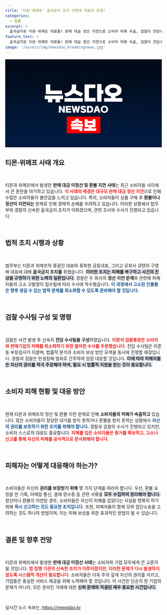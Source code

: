 ```yaml
---
title: ‘티몬·위메프’ 출국금지 조치 구영대 대표의 운명!
categories:
  - 법률
excerpt: >
  출국금지된 티몬·위메프 대표들! 판매 대금 정산 지연으로 소비자 피해 속출, 검찰이 전담수사팀을 구성해 신속한 법적 조치를 예고한다. 이번 사태의 전말은? 클릭해 확인하세요!
feature_text: >
  출국금지된 티몬·위메프 대표들! 판매 대금 정산 지연으로 소비자 피해 속출, 검찰이 전담수사팀을 구성해 신속한 법적 조치를 예고한다. 이번 사태의 전말은? 클릭해 확인하세요!
image: '/assets/img/newsdao_breakingnews.jpg'
---
```


<p><img src="/assets/img/newsdao_breakingnews.jpg" alt="ontimetimes 속보" /></p>

<h2 data-ke-size="size26">티몬·위메프 사태 개요</h2>

<p data-ke-size="size16">&nbsp;</p>

<p>티몬과 위메프에서 발생한 <b>판매 대금 미정산 및 환불 지연 사태</b>는 최근 소비자들 사이에서 큰 혼란을 야기하고 있습니다. <b><span style="color: #ee2323;">이 사태의 배경은 대규모 판매 대금 정산 지연</span></b>으로 인해 수많은 소비자들이 불안감을 느끼고 있습니다. 특히, 소비자들이 상품 구매 후 <b>환불이나 정산이 지연되는</b> 문제로 인해 경제적 손해를 우려하고 있습니다. 이러한 상황에서 법무부와 경찰의 신속한 출국금지 조치가 이뤄졌으며, 관련 조사와 수사가 진행되고 있습니다.</p>

<p data-ke-size="size16">&nbsp;</p>

<h2 data-ke-size="size26">법적 조치 시행과 상황</h2>

<p data-ke-size="size16">&nbsp;</p>

<p>법무부는 티몬과 위메프의 류광진 대표와 류화현 공동대표, 그리고 모회사 큐텐의 구영배 대표에 대해 <b>출국금지 조치를</b> 취했습니다. <b><span style="background-color: #21538527;">이러한 조치는 피해를 복구하고 사건의 진상을 규명하기 위한 노력의 일환입니다.</span></b> 경찰은 두 회사의 <b>정산 지연 문제</b>와 관련해 피해자들의 고소·고발장이 접수됨에 따라 수사에 착수했습니다. <b><span style="color: #1a5490;">이 과정에서 고소된 인물들은 향후 생길 수 있는 법적 문제를 최소화할 수 있도록 준비해야 할 것입니다.</span></b></p>

<p data-ke-size="size16">&nbsp;</p>

<h2 data-ke-size="size26">검찰 수사팀 구성 및 명령</h2>

<p data-ke-size="size16">&nbsp;</p>

<p>검찰은 사건 발생 후 신속히 <b>전담 수사팀을 구성</b>하였습니다. <b><span style="color: #ee2323;">이원석 검찰총장은 소비자와 판매기업의 피해를 최소화하기 위한 철저한 수사를 주문했습니다.</span></b> 전담 수사팀은 이준동 부장검사가 이끌며, 법률적 분석과 소비자 보상 방안 모색을 동시에 진행할 예정입니다. 경찰과 검찰은 민생침해 범죄로 간주하여 엄정 대응할 것입니다. <b><span style="background-color: #21538527;">이에 따라 피해자들은 자신의 권리를 적극 주장해야 하며, 필요 시 법률적 지원을 받는 것이 중요합니다.</span></b></p>

<p data-ke-size="size16">&nbsp;</p>

<h2 data-ke-size="size26">소비자 피해 현황 및 대응 방안</h2>

<p data-ke-size="size16">&nbsp;</p>

<p>현재 티몬과 위메프의 정산 및 환불 지연 문제로 인해 <b>소비자들의 피해가 속출하고</b> 있습니다. 많은 소비자들이 정당한 대가를 받지 못하거나 환불을 받지 못하는 상황에서 <b><span style="color: #1a5490;">자신의 권리를 보호하기 위한 조치를 취해야 합니다.</span></b> 경찰과 검찰의 수사가 진행되고 있지만, 소비자 스스로의 대응도 중요합니다. <b><span style="color: #ee2323;">피해를 입은 소비자들은 증거를 확보하고, 고소나 신고를 통해 자신의 피해를 공식적으로 문서화해야 합니다.</span></b></p>

<p data-ke-size="size16">&nbsp;</p>

<h2 data-ke-size="size26">피해자는 어떻게 대응해야 하는가?</h2>

<p data-ke-size="size16">&nbsp;</p>

<p>소비자들은 자신의 <b>권리를 보장받기 위해</b> 몇 가지 단계를 따라야 합니다. 우선, 환불 요청을 한 기록, 이메일 통신, 결제 영수증 등 관련 서류를 <b><span style="background-color: #21538527;">모두 수집하여 정리해야 합니다.</span></b> 정산이나 환불이 지연된 경우, 소비자들은 자신이 피해를 입었다는 사실을 명확히 하기 위해 <b><span style="color: #1a5490;">즉시 신고하는 것도 중요한 조치입니다.</span></b> 또한, 피해자들이 함께 모여 집단소송을 고려하는 것도 하나의 방법이며, 이는 피해 보상을 위한 효과적인 방법이 될 수 있습니다.</p>

<p data-ke-size="size16">&nbsp;</p>

<h2 data-ke-size="size26">결론 및 향후 전망</h2>

<p data-ke-size="size16">&nbsp;</p>

<p>티몬과 위메프에서 발생한 <b>판매 대금 미정산 사태</b>는 소비자와 기업 모두에게 큰 교훈이 될 것입니다. <b><span style="color: #ee2323;">법 집행 기관의 신속한 조치가 이루어졌지만, 이러한 문제가 다시 발생하지 않도록 시스템적 개선이 필요합니다.</span></b> 소비자들은 더욱 주의 깊게 자신의 권리를 지키고, 기업들은 충실한 서비스 제공을 위해 노력해야 할 것입니다. 이 사건은 단순히 한 기업의 문제가 아니라, 모든 온라인 거래에 대한 <b><span style="background-color: #21538527;">신뢰 문제와 직결된 매우 중요한 사건입니다.</span></b></p>

<p data-ke-size="size16">&nbsp;</p>
실시간 뉴스 속보는, <a href="https://newsdao.kr" rel="dofollow">https://newsdao.kr</a>


